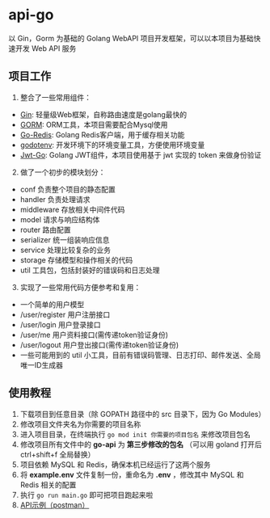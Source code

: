# api-go

以 Gin，Gorm 为基础的 Golang WebAPI 项目开发框架，可以以本项目为基础快速开发 Web API 服务

## 项目工作

1. 整合了一些常用组件：

- [Gin](https://github.com/gin-gonic/gin): 轻量级Web框架，自称路由速度是golang最快的
- [GORM](http://gorm.io/docs/index.html): ORM工具，本项目需要配合Mysql使用
- [Go-Redis](https://github.com/go-redis/redis): Golang Redis客户端，用于缓存相关功能
- [godotenv](https://github.com/joho/godotenv): 开发环境下的环境变量工具，方便使用环境变量
- [Jwt-Go](https://github.com/dgrijalva/jwt-go): Golang JWT组件，本项目使用基于 jwt 实现的 token 来做身份验证

2. 做了一个初步的模块划分：

- conf 负责整个项目的静态配置
- handler 负责处理请求
- middleware 存放相关中间件代码
- model 请求与响应结构体
- router 路由配置
- serializer 统一组装响应信息
- service 处理比较复杂的业务
- storage 存储模型和操作相关的代码
- util 工具包，包括封装好的错误码和日志处理

3. 实现了一些常用代码方便参考和复用：

- 一个简单的用户模型
- /user/register 用户注册接口
- /user/login 用户登录接口
- /user/me 用户资料接口(需传递token验证身份)
- /user/logout 用户登出接口(需传递token验证身份)
- 一些可能用到的 util 小工具，目前有错误码管理、日志打印、邮件发送、全局唯一ID生成器

## 使用教程

1. 下载项目到任意目录（除 GOPATH 路径中的 src 目录下，因为 Go Modules）
2. 修改项目文件夹名为你需要的项目名称
3. 进入项目目录，在终端执行 `go mod init 你需要的项目包名` 来修改项目包名
4. 修改项目所有文件中的 **go-api** 为 **第三步修改的包名** （可以用 goland 打开后 ctrl+shift+f 全局替换）
5. 项目依赖 MySQL 和 Redis，确保本机已经运行了这两个服务
6. 将 **example.env** 文件复制一份，重命名为 **.env** ，修改其中 MySQL 和 Redis 相关的配置
7. 执行 `go run main.go` 即可把项目跑起来啦
8. [API示例（postman）](https://github.com/Hui4401/api-go/blob/main/HowToUseAPI.md)

